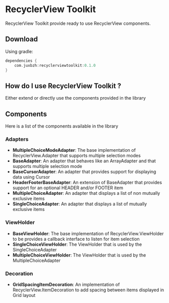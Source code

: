 # RecyclerView Toolkit

RecyclerView Toolkit provide ready to use RecyclerView components.

## Download

Using gradle:
```gradle
dependencies {
    com.juxbzh:recyclerviewtoolkit:0.1.0
}
```

## How do I use RecyclerView Toolkit ?

Either extend or directly use the components provided in the library

## Components

Here is a list of the components available in the library

### Adapters

 - **MultipleChoiceModeAdapter**: The base implementation of RecyclerView.Adapter that supports multiple selection modes
 - **BaseAdapter**: An adapter that behaves like an ArrayAdapter and that supports multiple selection mode
 - **BaseCursorAdapter**: An adapter that provides support for displaying data using Cursor
 - **HeaderFooterBaseAdapter**: An extension of BaseAdapter that provides support for an optional HEADER and/or FOOTER item
 - **MultipleChoiceAdapter**: An adapter that displays a list of non mutually exclusive items
 - **SingleChoiceAdapter**: An adapter that displays a list of mutually exclusive items

### ViewHolder

 - **BaseViewHolder**: The base implementation of RecyclerView.ViewHolder to be provides a callback interface to listen for item selection
 - **SingleChoiceViewHolder**: The ViewHolder that is used by the SingleChoiceAdapter
 - **MultipleChoiceViewHolder**: The ViewHolder that is used by the MultipleChoiceAdapter

### Decoration
 - **GridSpacingItemDecoration**: An implementation of RecyclerView.ItemDecoration to add spacing between items displayed in Grid layout
